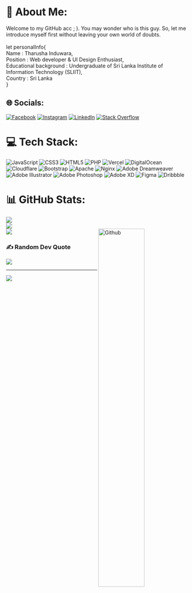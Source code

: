 # 💫 About Me:
Welcome to my GitHub acc ; ). You may wonder who is this guy. So, let me introduce myself first without leaving your own world of doubts.<br><br>let personalInfo{<br>        Name : Tharusha Induwara,<br>        Position : Web developer & UI Design Enthusiast,<br>        Educational background : Undergraduate of Sri Lanka Institute of Information Technology (SLIIT),<br>        Country : Sri Lanka<br>}


## 🌐 Socials:
[![Facebook](https://img.shields.io/badge/Facebook-%231877F2.svg?logo=Facebook&logoColor=white)](https://facebook.com/T1M4Xx) [![Instagram](https://img.shields.io/badge/Instagram-%23E4405F.svg?logo=Instagram&logoColor=white)](https://instagram.com/_t1maxx_) [![LinkedIn](https://img.shields.io/badge/LinkedIn-%230077B5.svg?logo=linkedin&logoColor=white)](https://linkedin.com/in/t-induwara) [![Stack Overflow](https://img.shields.io/badge/-Stackoverflow-FE7A16?logo=stack-overflow&logoColor=white)](https://stackoverflow.com/users/12953881) 

# 💻 Tech Stack:
![JavaScript](https://img.shields.io/badge/javascript-%23323330.svg?style=flat-square&logo=javascript&logoColor=%23F7DF1E) ![CSS3](https://img.shields.io/badge/css3-%231572B6.svg?style=flat-square&logo=css3&logoColor=white) ![HTML5](https://img.shields.io/badge/html5-%23E34F26.svg?style=flat-square&logo=html5&logoColor=white) ![PHP](https://img.shields.io/badge/php-%23777BB4.svg?style=flat-square&logo=php&logoColor=white) ![Vercel](https://img.shields.io/badge/vercel-%23000000.svg?style=flat-square&logo=vercel&logoColor=white) ![DigitalOcean](https://img.shields.io/badge/DigitalOcean-%230167ff.svg?style=flat-square&logo=digitalOcean&logoColor=white) ![Cloudflare](https://img.shields.io/badge/Cloudflare-F38020?style=flat-square&logo=Cloudflare&logoColor=white) ![Bootstrap](https://img.shields.io/badge/bootstrap-%23563D7C.svg?style=flat-square&logo=bootstrap&logoColor=white) ![Apache](https://img.shields.io/badge/apache-%23D42029.svg?style=flat-square&logo=apache&logoColor=white) ![Nginx](https://img.shields.io/badge/nginx-%23009639.svg?style=flat-square&logo=nginx&logoColor=white) ![Adobe Dreamweaver](https://img.shields.io/badge/Adobe%20Dreamweaver-FF61F6.svg?style=flat-square&logo=Adobe%20Dreamweaver&logoColor=white) ![Adobe Illustrator](https://img.shields.io/badge/adobeillustrator-%23FF9A00.svg?style=flat-square&logo=adobeillustrator&logoColor=white) ![Adobe Photoshop](https://img.shields.io/badge/adobephotoshop-%2331A8FF.svg?style=flat-square&logo=adobephotoshop&logoColor=white) ![Adobe XD](https://img.shields.io/badge/Adobe%20XD-470137?style=flat-square&logo=Adobe%20XD&logoColor=#FF61F6) 	![Figma](https://img.shields.io/badge/figma-%23F24E1E.svg?style=flat-square&logo=figma&logoColor=white) ![Dribbble](https://img.shields.io/badge/Dribbble-EA4C89?style=flat-square&logo=dribbble&logoColor=white)
# 📊 GitHub Stats:
![](https://github-readme-stats.vercel.app/api?username=T-Induwara&theme=gotham&hide_border=false&include_all_commits=true&count_private=true)<br/>
![](https://github-readme-streak-stats.herokuapp.com/?user=T-Induwara&theme=gotham&hide_border=false)<br/>
![](https://github-readme-stats.vercel.app/api/top-langs/?username=T-Induwara&theme=gotham&hide_border=false&include_all_commits=true&count_private=true&layout=compact)
<img width="50%" align="right" alt="Github" src="https://raw.githubusercontent.com/onimur/.github/master/.resources/git-header.svg" />

### ✍️ Random Dev Quote
![](https://quotes-github-readme.vercel.app/api?type=horizontal&theme=dark)

---
[![](https://visitcount.itsvg.in/api?id=T-Induwara&icon=8&color=9)](https://visitcount.itsvg.in)
